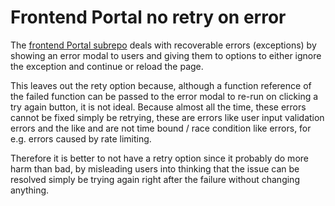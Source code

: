 # Frontend Portal no retry on error
The [frontend Portal subrepo](../app/) deals with recoverable errors (exceptions) by showing an error modal to users and giving them to options to either ignore the exception and continue or reload the page.

This leaves out the rety option because, although a function reference of the failed function can be passed to the error modal to re-run on clicking a try again button, it is not ideal. Because almost all the time, these errors cannot be fixed simply be retrying, these are errors like user input validation errors and the like and are not time bound / race condition like errors, for e.g. errors caused by rate limiting.

Therefore it is better to not have a retry option since it probably do more harm than bad, by misleading users into thinking that the issue can be resolved simply be trying again right after the failure without changing anything.